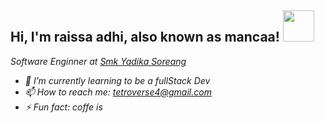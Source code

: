 <h2> Hi, I'm raissa adhi, also known as mancaa! <img src="https://media.giphy.com/media/mGcNjsfWAjY5AEZNw6/giphy.gif" width="50"></h2
<p><em>Software Enginner at <a href="">Smk Yadika Soreang</a>
</em</p>

- 🌱 I’m currently learning to be a fullStack Dev
- 📫 How to reach me: tetroverse4@gmail.com
- ⚡ Fun fact: coffe is 
